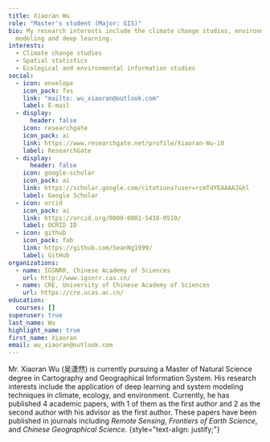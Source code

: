 ```yaml
---
title: Xiaoran Wu
role: "Master's student (Major: GIS)"
bio: My research interests include the climate change studies, environmental
  modeling and deep learning.
interests:
  - Climate change studies
  - Spatial statistics
  - Ecological and environmental information studies
social:
  - icon: envelope
    icon_pack: fas
    link: "mailto: wu_xiaoran@outlook.com"
    label: E-mail
  - display:
      header: false
    icon: researchgate
    icon_pack: ai
    link: https://www.researchgate.net/profile/Xiaoran-Wu-10
    label: ResearchGate
  - display:
      header: false
    icon: google-scholar
    icon_pack: ai
    link: https://scholar.google.com/citations?user=rcmTdYEAAAAJ&hl
    label: Google Scholar
  - icon: orcid
    icon_pack: ai
    link: https://orcid.org/0000-0001-5438-0510/
    label: OCRID ID
  - icon: github
    icon_pack: fab
    link: https://github.com/SeanNg1999/
    label: GitHub
organizations:
  - name: IGSNRR, Chinese Academy of Sciences
    url: http://www.igsnrr.cas.cn/
  - name: CRE, University of Chinese Academy of Sciences
    url: https://cre.ucas.ac.cn/
education:
  courses: []
superuser: true
last_name: Wu
highlight_name: true
first_name: Xiaoran
email: wu_xiaoran@outlook.com
---
```

Mr. Xiaoran Wu (吴潇然) is currently pursuing a Master of Natural Science degree in Cartography and Geographical Information System. His research interests include the application of deep learning and system modeling techniques in climate, ecology, and environment. Currently, he has published 4 academic papers, with 1 of them as the first author and 2 as the second author with his advisor as the first author. These papers have been published in journals including *Remote Sensing*, *Frontiers of Earth Science*, and *Chinese Geographical Science*.
{style="text-align: justify;"}
